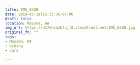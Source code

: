 ```yaml
---
title: IMG_0300
date: 2019-05-18T15:35:36-07:00
draft: false
location: Mazama, WA
img_url: https://d17enza3bfujl8.cloudfront.net/IMG_0300.jpg
original_fn: ""
tags:
- Mazama, WA
- biking
- cars

---
```

